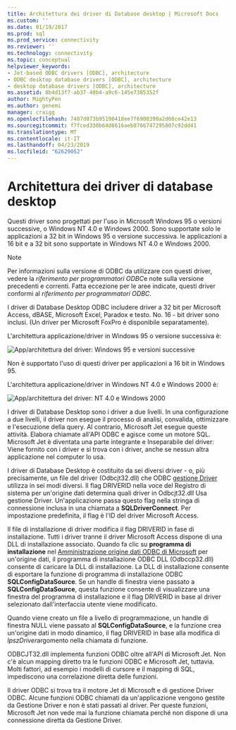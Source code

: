 ```yaml
---
title: Architettura dei driver di Database desktop | Microsoft Docs
ms.custom: ''
ms.date: 01/19/2017
ms.prod: sql
ms.prod_service: connectivity
ms.reviewer: ''
ms.technology: connectivity
ms.topic: conceptual
helpviewer_keywords:
- Jet-based ODBC drivers [ODBC], architecture
- ODBC desktop database drivers [ODBC], architecture
- desktop database drivers [ODBC], architecture
ms.assetid: 8b4d13f7-ab37-40b4-a9c6-145e7385352f
author: MightyPen
ms.author: genemi
manager: craigg
ms.openlocfilehash: 7487d073b95190418ee7f6900390a2d60ce42e13
ms.sourcegitcommit: f7fced330b64d6616aeb8766747295807c92dd41
ms.translationtype: MT
ms.contentlocale: it-IT
ms.lasthandoff: 04/23/2019
ms.locfileid: "62629052"
---
```

# <a name="desktop-database-drivers-architecture"></a>Architettura dei driver di database desktop
Questi driver sono progettati per l'uso in Microsoft Windows 95 o versioni successive, o Windows NT 4.0 e Windows 2000. Sono supportate solo le applicazioni a 32 bit in Windows 95 o versione successiva. le applicazioni a 16 bit e a 32 bit sono supportate in Windows NT 4.0 e Windows 2000.  
  
> [!NOTE]  
>  Per informazioni sulla versione di ODBC da utilizzare con questi driver, vedere la *riferimento per programmatori ODBC*e note sulla versione precedenti e correnti. Fatta eccezione per le aree indicate, questi driver conformi al *riferimento per programmatori ODBC*.  
  
 I driver di Database Desktop ODBC includere driver a 32 bit per Microsoft Access, dBASE, Microsoft Excel, Paradox e testo. No. 16 - bit driver sono inclusi. (Un driver per Microsoft FoxPro è disponibile separatamente).  
  
 L'architettura applicazione/driver in Windows 95 o versione successiva è:  
  
 ![App&#47;architettura del driver: Windows 95 e versioni successive](../../odbc/microsoft/media/odbcjetarch1.gif "ODBCJetArch1")  
  
 Non è supportato l'uso di questi driver per applicazioni a 16 bit in Windows 95.  
  
 L'architettura applicazione/driver in Windows NT 4.0 e Windows 2000 è:  
  
 ![App&#47;architettura del driver: NT 4.0 e Windows 2000](../../odbc/microsoft/media/odbcjetarch2.gif "ODBCJetArch2")  
  
 I driver di Database Desktop sono i driver a due livelli. In una configurazione a due livelli, il driver non esegue il processo di analisi, convalida, ottimizzare e l'esecuzione della query. Al contrario, Microsoft Jet esegue queste attività. Elabora chiamate all'API ODBC e agisce come un motore SQL. Microsoft Jet è diventata una parte integrante e Inseparabile del driver: Viene fornito con i driver e si trova con i driver, anche se nessun altra applicazione nel computer lo usa.  
  
 I driver di Database Desktop è costituito da sei diversi driver - o, più precisamente, un file del driver (Odbcjt32.dll) che ODBC [gestione Driver](../../odbc/reference/the-driver-manager.md) utilizza in sei modi diversi. Il flag DRIVERID nella voce del Registro di sistema per un'origine dati determina quali driver in Odbcjt32.dll Usa gestione Driver. Un'applicazione passa questo flag nella stringa di connessione inclusa in una chiamata a **SQLDriverConnect**. Per impostazione predefinita, il flag è l'ID del driver Microsoft Access.  
  
 Il file di installazione di driver modifica il flag DRIVERID in fase di installazione. Tutti i driver tranne il driver Microsoft Access dispone di una DLL di installazione associato. Quando fa clic su **programma di installazione** nel [Amministrazione origine dati ODBC di Microsoft](../../odbc/admin/odbc-data-source-administrator.md) per un'origine dati, il programma di installazione ODBC DLL (Odbccp32.dll) consente di caricare la DLL di installazione. La DLL di installazione consente di esportare la funzione di programma di installazione ODBC **SQLConfigDataSource**. Se un handle di finestra viene passato a **SQLConfigDataSource**, questa funzione consente di visualizzare una finestra del programma di installazione e il flag DRIVERID in base al driver selezionato dall'interfaccia utente viene modificato.  
  
 Quando viene creato un file a livello di programmazione, un handle di finestra NULL viene passato al **SQLConfigDataSource**, e la funzione crea un'origine dati in modo dinamico, il flag DRIVERID in base alla modifica di *lpszDriver*argomento nella chiamata di funzione.  
  
 ODBCJT32.dll implementa funzioni ODBC oltre all'API di Microsoft Jet. Non c'è alcun mapping diretto tra le funzioni ODBC e Microsoft Jet, tuttavia. Molti fattori, ad esempio i modelli di cursore e il mapping di SQL, impediscono una correlazione diretta delle funzioni.  
  
 Il driver ODBC si trova tra il motore Jet di Microsoft e di gestione Driver ODBC. Alcune funzioni ODBC chiamati da un'applicazione vengono gestite da Gestione Driver e non è stati passati al driver. Per queste funzioni, Microsoft Jet non vede mai la funzione chiamata perché non dispone di una connessione diretta da Gestione Driver.
